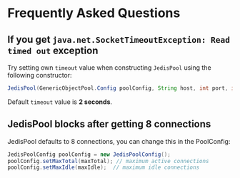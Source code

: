 # Frequently Asked Questions

## If you get `java.net.SocketTimeoutException: Read timed out` exception

Try setting own `timeout` value when constructing `JedisPool` using the following constructor:
```java
JedisPool(GenericObjectPool.Config poolConfig, String host, int port, int timeout)
```

Default `timeout` value is **2 seconds**.

## JedisPool blocks after getting 8 connections

JedisPool defaults to 8 connections, you can change this in the PoolConfig:

```java
JedisPoolConfig poolConfig = new JedisPoolConfig();
poolConfig.setMaxTotal(maxTotal); // maximum active connections
poolConfig.setMaxIdle(maxIdle);  // maximum idle connections
```